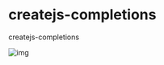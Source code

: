 # createjs-completions
createjs-completions


![img](http://wshxbqq-wshxbqq.stor.sinaapp.com/2016-01-14_13-30-07_896___123.jpg)

